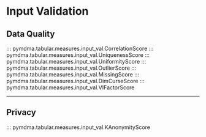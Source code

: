 # Input Validation

## Data Quality

::: pymdma.tabular.measures.input_val.CorrelationScore
::: pymdma.tabular.measures.input_val.UniquenessScore
::: pymdma.tabular.measures.input_val.UniformityScore
::: pymdma.tabular.measures.input_val.OutlierScore
::: pymdma.tabular.measures.input_val.MissingScore
::: pymdma.tabular.measures.input_val.DimCurseScore
::: pymdma.tabular.measures.input_val.VIFactorScore

______________________________________________________________________

## Privacy

::: pymdma.tabular.measures.input_val.KAnonymityScore
